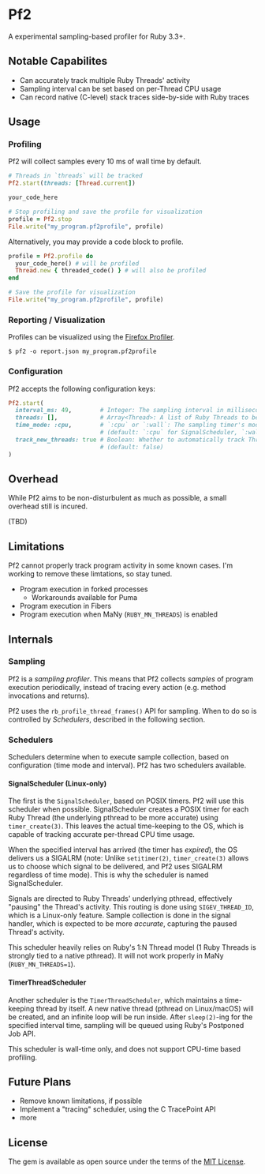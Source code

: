 Pf2
===========

A experimental sampling-based profiler for Ruby 3.3+.

Notable Capabilites
--------

- Can accurately track multiple Ruby Threads' activity
- Sampling interval can be set based on per-Thread CPU usage
- Can record native (C-level) stack traces side-by-side with Ruby traces

Usage
--------

### Profiling

Pf2 will collect samples every 10 ms of wall time by default.

```ruby
# Threads in `threads` will be tracked
Pf2.start(threads: [Thread.current])

your_code_here

# Stop profiling and save the profile for visualization
profile = Pf2.stop
File.write("my_program.pf2profile", profile)
```

Alternatively, you may provide a code block to profile.

```ruby
profile = Pf2.profile do
  your_code_here() # will be profiled
  Thread.new { threaded_code() } # will also be profiled
end

# Save the profile for visualization
File.write("my_program.pf2profile", profile)
```

### Reporting / Visualization

Profiles can be visualized using the [Firefox Profiler](https://profiler.firefox.com/).

```console
$ pf2 -o report.json my_program.pf2profile
```

### Configuration

Pf2 accepts the following configuration keys:

```rb
Pf2.start(
  interval_ms: 49,        # Integer: The sampling interval in milliseconds (default: 49)
  threads: [],            # Array<Thread>: A list of Ruby Threads to be tracked (default: `Thread.list`)
  time_mode: :cpu,        # `:cpu` or `:wall`: The sampling timer's mode
                          # (default: `:cpu` for SignalScheduler, `:wall` for TimerThreadScheduler)
  track_new_threads: true # Boolean: Whether to automatically track Threads spawned after profiler start
                          # (default: false)
)
```


Overhead
--------

While Pf2 aims to be non-disturbulent as much as possible, a small overhead still is incured.

(TBD)

Limitations
--------

Pf2 cannot properly track program activity in some known cases. I'm working to remove these limtations, so stay tuned.

- Program execution in forked processes
  - Workarounds available for Puma
- Program execution in Fibers
- Program execution when MaNy (`RUBY_MN_THREADS`) is enabled

Internals
--------

### Sampling

Pf2 is a _sampling profiler_. This means that Pf2 collects _samples_ of program execution periodically, instead of tracing every action (e.g. method invocations and returns).

Pf2 uses the `rb_profile_thread_frames()` API for sampling. When to do so is controlled by _Schedulers_, described in the following section.

### Schedulers

Schedulers determine when to execute sample collection, based on configuration (time mode and interval). Pf2 has two schedulers available.

#### SignalScheduler (Linux-only)

The first is the `SignalScheduler`, based on POSIX timers. Pf2 will use this scheduler when possible. SignalScheduler creates a POSIX timer for each Ruby Thread (the underlying pthread to be more accurate) using `timer_create(3)`. This leaves the actual time-keeping to the OS, which is capable of tracking accurate per-thread CPU time usage.

When the specified interval has arrived (the timer has _expired_), the OS delivers us a SIGALRM (note: Unlike `setitimer(2)`, `timer_create(3)` allows us to choose which signal to be delivered, and Pf2 uses SIGALRM regardless of time mode). This is why the scheduler is named SignalScheduler.

Signals are directed to Ruby Threads' underlying pthread, effectively "pausing" the Thread's activity. This routing is done using `SIGEV_THREAD_ID`, which is a Linux-only feature. Sample collection is done in the signal handler, which is expected to be more _accurate_, capturing the paused Thread's activity.

This scheduler heavily relies on Ruby's 1:N Thread model (1 Ruby Threads is strongly tied to a native pthread). It will not work properly in MaNy (`RUBY_MN_THREADS=1`).

#### TimerThreadScheduler

Another scheduler is the `TimerThreadScheduler`, which maintains a time-keeping thread by itself. A new native thread (pthread on Linux/macOS) will be created, and an infinite loop will be run inside. After `sleep(2)`-ing for the specified interval time, sampling will be queued using Ruby's Postponed Job API.

This scheduler is wall-time only, and does not support CPU-time based profiling.

Future Plans
--------

- Remove known limitations, if possible
- Implement a "tracing" scheduler, using the C TracePoint API
- more


License
--------

The gem is available as open source under the terms of the [MIT License](https://opensource.org/licenses/MIT).

